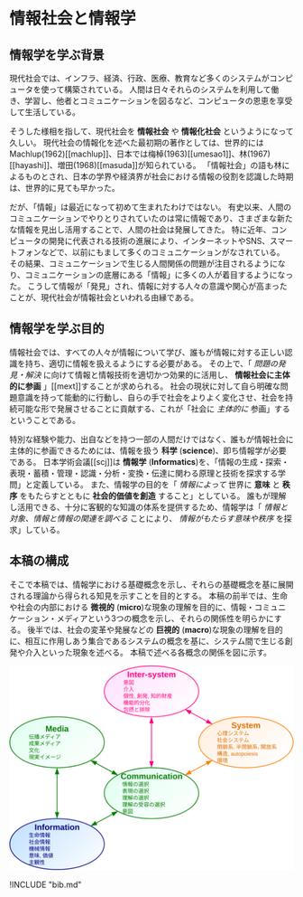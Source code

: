# 情報社会と情報学

## 情報学を学ぶ背景

現代社会では、インフラ、経済、行政、医療、教育など多くのシステムがコンピュータを使って構築されている。
人間は日々それらのシステムを利用して働き、学習し、他者とコミュニケーションを図るなど、コンピュータの恩恵を享受して生活している。

そうした様相を指して、現代社会を **情報社会** や **情報化社会** というようになって久しい。
現代社会の情報化を述べた最初期の著作としては、世界的にはMachlup(1962)\[[machlup]\]、日本では梅棹(1963)\[[umesao1]\]、林(1967)\[[hayashi]\]、増田(1968)\[[masuda]\]が知られている。
「情報社会」の語も林によるものとされ、日本の学界や経済界が社会における情報の役割を認識した時期は、世界的に見ても早かった。

だが、「情報」は最近になって初めて生まれたわけではない。
有史以来、人間のコミュニケーションでやりとりされていたのは常に情報であり、さまざまな新たな情報を見出し活用することで、人間の社会は発展してきた。
特に近年、コンピュータの開発に代表される技術の進展により、インターネットやSNS、スマートフォンなどで、以前にもまして多くのコミュニケーションがなされている。
その結果、コミュニケーションで生じる人間関係の問題が注目されるようになり、コミュニケーションの底層にある「情報」に多くの人が着目するようになった。
こうして情報が「発見」され、情報に対する人々の意識や関心が高まったことが、現代社会が情報社会といわれる由縁である。

## 情報学を学ぶ目的

情報社会では、すべての人々が情報について学び、誰もが情報に対する正しい認識を持ち、適切に情報を扱えるようにする必要がある。
その上で、「 *問題の発見・解決* に向けて情報と情報技術を適切かつ効果的に活用し、 **情報社会に主体的に参画** 」\[[mext]\]することが求められる。
社会の現状に対して自ら明確な問題意識を持って能動的に行動し、自らの手で社会をよりよく変化させ、社会を持続可能な形で発展させることに貢献する、これが「社会に *主体的に* 参画」するということである。

特別な経験や能力、出自などを持つ一部の人間だけではなく、誰もが情報社会に主体的に参画できるためには、情報を扱う **科学** (**science**)、即ち情報学が必要である。
日本学術会議\[[scj]\]は **情報学** (**Informatics**)を、「情報の生成・探索・表現・蓄積・管理・認識・分析・変換・伝達に関わる原理と技術を探求する学問」と定義している。
また、情報学の目的を「 *情報によって* 世界に **意味** と **秩序** をもたらすとともに **社会的価値を創造** すること」としている。
誰もが理解し活用できる、十分に客観的な知識の体系を提供するため、情報学は「 *情報と対象、情報と情報の関連を調べる* ことにより、 *情報がもたらす意味や秩序* を探求」している。

## 本稿の構成

そこで本稿では、情報学における基礎概念を示し、それらの基礎概念を基に展開される理論から得られる知見を示すことを目的とする。
本稿の前半では、生命や社会の内部における **微視的** (**micro**)な現象の理解を目的に、情報・コミュニケーション・メディアという3つの概念を示し、それらの関係性を明らかにする。
後半では、社会の変革や発展などの **巨視的** (**macro**)な現象の理解を目的に、相互に作用しあう集合であるシステムの概念を基に、システム間で生じる創発や介入といった現象を述べる。
本稿で述べる各概念の関係を図に示す。

![fig:structure. 各概念の関係](structure.svg)

!INCLUDE "bib.md"
